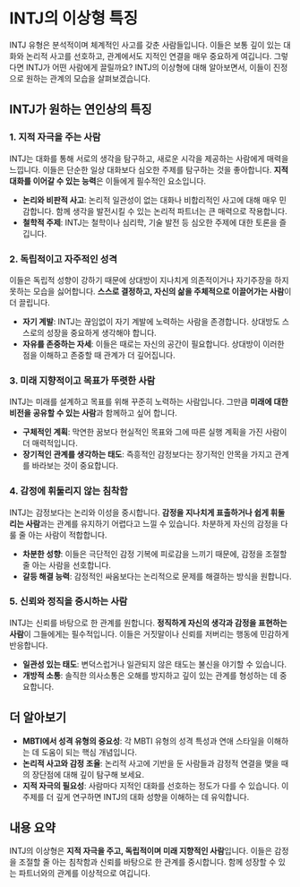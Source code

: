 # INTJ의 이상형 특징

INTJ 유형은 분석적이며 체계적인 사고를 갖춘 사람들입니다. 이들은 보통 깊이 있는 대화와 논리적 사고를 선호하고, 관계에서도 지적인 연결을 매우 중요하게 여깁니다. 그렇다면 INTJ가 어떤 사람에게 끌릴까요? INTJ의 이상형에 대해 알아보면서, 이들이 진정으로 원하는 관계의 모습을 살펴보겠습니다.

## INTJ가 원하는 연인상의 특징

### 1. **지적 자극을 주는 사람**
INTJ는 대화를 통해 서로의 생각을 탐구하고, 새로운 시각을 제공하는 사람에게 매력을 느낍니다. 이들은 단순한 일상 대화보다 심오한 주제를 탐구하는 것을 좋아합니다. **지적 대화를 이어갈 수 있는 능력**은 이들에게 필수적인 요소입니다.

- **논리와 비판적 사고**: 논리적 일관성이 없는 대화나 비합리적인 사고에 대해 매우 민감합니다. 함께 생각을 발전시킬 수 있는 논리적 파트너는 큰 매력으로 작용합니다.
- **철학적 주제**: INTJ는 철학이나 심리학, 기술 발전 등 심오한 주제에 대한 토론을 즐깁니다.

### 2. **독립적이고 자주적인 성격**
이들은 독립적 성향이 강하기 때문에 상대방이 지나치게 의존적이거나 자기주장을 하지 못하는 모습을 싫어합니다. **스스로 결정하고, 자신의 삶을 주체적으로 이끌어가는 사람**이 더 끌립니다.

- **자기 계발**: INTJ는 끊임없이 자기 계발에 노력하는 사람을 존경합니다. 상대방도 스스로의 성장을 중요하게 생각해야 합니다.
- **자유를 존중하는 자세**: 이들은 때로는 자신의 공간이 필요합니다. 상대방이 이러한 점을 이해하고 존중할 때 관계가 더 깊어집니다.

### 3. **미래 지향적이고 목표가 뚜렷한 사람**
INTJ는 미래를 설계하고 목표를 위해 꾸준히 노력하는 사람입니다. 그만큼 **미래에 대한 비전을 공유할 수 있는 사람**과 함께하고 싶어 합니다.

- **구체적인 계획**: 막연한 꿈보다 현실적인 목표와 그에 따른 실행 계획을 가진 사람이 더 매력적입니다.
- **장기적인 관계를 생각하는 태도**: 즉흥적인 감정보다는 장기적인 안목을 가지고 관계를 바라보는 것이 중요합니다.

### 4. **감정에 휘둘리지 않는 침착함**
INTJ는 감정보다는 논리와 이성을 중시합니다. **감정을 지나치게 표출하거나 쉽게 휘둘리는 사람**과는 관계를 유지하기 어렵다고 느낄 수 있습니다. 차분하게 자신의 감정을 다룰 줄 아는 사람이 적합합니다.

- **차분한 성향**: 이들은 극단적인 감정 기복에 피로감을 느끼기 때문에, 감정을 조절할 줄 아는 사람을 선호합니다.
- **갈등 해결 능력**: 감정적인 싸움보다는 논리적으로 문제를 해결하는 방식을 원합니다.

### 5. **신뢰와 정직을 중시하는 사람**
INTJ는 신뢰를 바탕으로 한 관계를 원합니다. **정직하게 자신의 생각과 감정을 표현하는 사람**이 그들에게는 필수적입니다. 이들은 거짓말이나 신뢰를 저버리는 행동에 민감하게 반응합니다.

- **일관성 있는 태도**: 변덕스럽거나 일관되지 않은 태도는 불신을 야기할 수 있습니다.
- **개방적 소통**: 솔직한 의사소통은 오해를 방지하고 깊이 있는 관계를 형성하는 데 중요합니다.

## 더 알아보기

- **MBTI에서 성격 유형의 중요성**: 각 MBTI 유형의 성격 특성과 연애 스타일을 이해하는 데 도움이 되는 핵심 개념입니다.
- **논리적 사고와 감정 조율**: 논리적 사고에 기반을 둔 사람들과 감정적 연결을 맺을 때의 장단점에 대해 깊이 탐구해 보세요.
- **지적 자극의 필요성**: 사람마다 지적인 대화를 선호하는 정도가 다를 수 있습니다. 이 주제를 더 깊게 연구하면 INTJ의 대화 성향을 이해하는 데 유익합니다.

## 내용 요약

INTJ의 이상형은 **지적 자극을 주고, 독립적이며 미래 지향적인 사람**입니다. 이들은 감정을 조절할 줄 아는 침착함과 신뢰를 바탕으로 한 관계를 중시합니다. 함께 성장할 수 있는 파트너와의 관계를 이상적으로 여깁니다.
